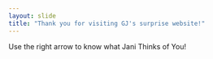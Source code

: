 ```yaml
---
layout: slide
title: "Thank you for visiting GJ's surprise website!"
---
```


Use the right arrow to know what Jani Thinks of You!
